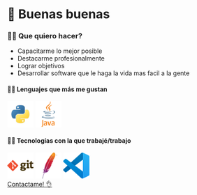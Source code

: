 <h1> 🤙 Buenas buenas  </h1>
<h3>🧑‍🎓  Que quiero hacer?</h3>
<ul>
  <li>Capacitarme lo mejor posible</li>
  <li>Destacarme profesionalmente</li>
  <li>Lograr objetivos</li>
  <li>Desarrollar software que le haga la vida mas facil a la gente</li>
</ul>
<h4>👨‍💻 Lenguajes que más me gustan </h4>

<div display="inline">
    <img height="60" width="60" margin= "10px" src="https://raw.githubusercontent.com/github/explore/80688e429a7d4ef2fca1e82350fe8e3517d3494d/topics/python/python.png" />
    <img height="60" width="60" src="https://raw.githubusercontent.com/github/explore/80688e429a7d4ef2fca1e82350fe8e3517d3494d/topics/java/java.png"/>
</div>
<h4>🧑‍💻 Tecnologías con la que trabajé/trabajo</h4>
<div display="inline">
    <img height="60" width="60" margin= "5px" src="https://raw.githubusercontent.com/github/explore/80688e429a7d4ef2fca1e82350fe8e3517d3494d/topics/git/git.png"/>
    <img height="60" width="60" margin= "10px" src="https://raw.githubusercontent.com/github/explore/80688e429a7d4ef2fca1e82350fe8e3517d3494d/topics/maven/maven.png"/>
    <img height="60" width="60" margin= "10px" src="https://raw.githubusercontent.com/github/explore/80688e429a7d4ef2fca1e82350fe8e3517d3494d/topics/visual-studio-code/visual-studio-code.png"/>
 <div display="inline"> </div>
<a href="mailto: alejovillores@gmail.com" >Contactame! 👌</a>
<br>

